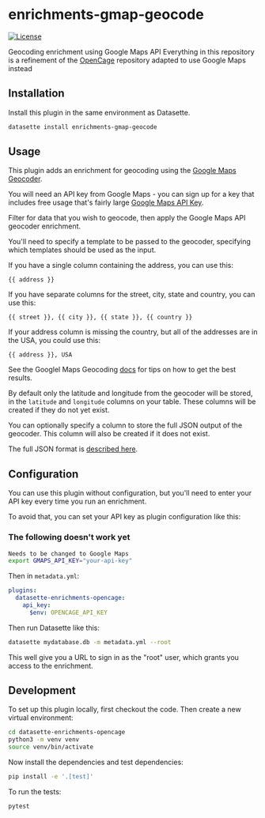 # enrichments-gmap-geocode


[![License](https://img.shields.io/badge/license-Apache%202.0-blue.svg)](https://github.com/datasette/enrichments-gmap-geocode/blob/main/LICENSE)

Geocoding enrichment using Google Maps API
Everything in this repository is a refinement of the [OpenCage](https://datasette.io/plugins/datasette-enrichments-opencage) repository adapted to use Google Maps instead
## Installation

Install this plugin in the same environment as Datasette.
```bash
datasette install enrichments-gmap-geocode
```
## Usage

This plugin adds an enrichment for geocoding using the [Google Maps Geocoder](https://developers.google.com/maps/documentation/geocoding/overview).

You will need an API key from Google Maps - you can sign up for a key that includes free usage that's fairly large [Google Maps API Key](https://developers.google.com/maps/documentation/geocoding/get-api-key).

Filter for data that you wish to geocode, then apply the Google Maps API geocoder enrichment.

You'll need to specify a template to be passed to the geocoder, specifying which templates should be used as the input.

If you have a single column containing the address, you can use this:

    {{ address }}

If you have separate columns for the street, city, state and country, you can use this:

    {{ street }}, {{ city }}, {{ state }}, {{ country }}

If your address column is missing the country, but all of the addresses are in the USA, you could use this:

    {{ address }}, USA

See the Googlel Maps Geocoding [docs](https://developers.google.com/maps/documentation/geocoding/requests-geocoding) for tips on how to get the best results.

By default only the latitude and longitude from the geocoder will be stored, in the `latitude` and `longitude` columns on your table. These columns will be created if they do not yet exist.

You can optionally specify a column to store the full JSON output of the geocoder. This column will also be created if it does not exist.

The full JSON format is [described here](https://developers.google.com/maps/documentation/geocoding/requests-geocoding#json).

## Configuration

You can use this plugin without configuration, but you'll need to enter your API key every time you run an enrichment.

To avoid that, you can set your API key as plugin configuration like this:
### The following doesn't work yet
```bash
Needs to be changed to Google Maps
export GMAPS_API_KEY="your-api-key"
```
Then in `metadata.yml`:
```yaml
plugins:
  datasette-enrichments-opencage:
    api_key:
      $env: OPENCAGE_API_KEY
```
Then run Datasette like this:
```bash
datasette mydatabase.db -m metadata.yml --root
```
This well give you a URL to sign in as the "root" user, which grants you access to the enrichment.

## Development

To set up this plugin locally, first checkout the code. Then create a new virtual environment:
```bash
cd datasette-enrichments-opencage
python3 -m venv venv
source venv/bin/activate
```
Now install the dependencies and test dependencies:
```bash
pip install -e '.[test]'
```
To run the tests:
```bash
pytest
```

